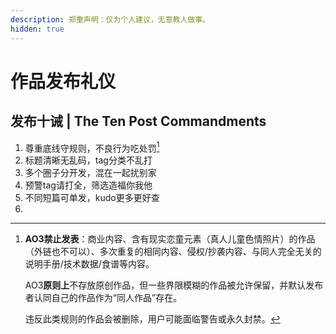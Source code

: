 ```yaml
---
description: 郑重声明：仅为个人建议，无意教人做事。
hidden: true
---
```


# 作品发布礼仪

## 发布十诫 | The Ten Post Commandments

1. 尊重底线守规则，不良行为吃处罚[^1]
2. 标题清晰无乱码，tag分类不乱打
3. 多个圈子分开发，混在一起扰别家
4. 预警tag请打全，筛选造福你我他
5. 不同短篇可单发，kudo更多更好查
6.

[^1]: **AO3禁止发表**：商业内容、含有现实恋童元素（真人儿童色情照片）的作品（外链也不可以）、多次重复的相同内容、侵权/抄袭内容、与同人完全无关的说明手册/技术数据/食谱等内容。

    AO3**原则上**不存放原创作品，但一些界限模糊的作品被允许保留，并默认发布者认同自己的作品作为“同人作品”存在。

    违反此类规则的作品会被删除，用户可能面临警告或永久封禁。
